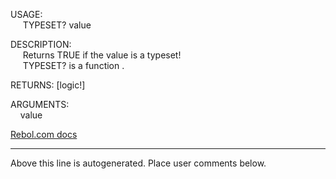 USAGE:  
&nbsp;&nbsp;&nbsp;&nbsp;&nbsp;TYPESET?&nbsp;value&nbsp;  
  
DESCRIPTION:  
&nbsp;&nbsp;&nbsp;&nbsp;&nbsp;Returns&nbsp;TRUE&nbsp;if&nbsp;the&nbsp;value&nbsp;is&nbsp;a&nbsp;typeset!  
&nbsp;&nbsp;&nbsp;&nbsp;&nbsp;TYPESET?&nbsp;is&nbsp;a&nbsp;function&nbsp;.  
  
RETURNS:&nbsp;[logic!]  
  
ARGUMENTS:  
&nbsp;&nbsp;&nbsp;&nbsp;value  

[Rebol.com docs](http://www.rebol.com/r3/docs/functions/typeset-q.html)
___
Above this line is autogenerated. Place user comments below.